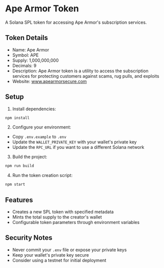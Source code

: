# Ape Armor Token

A Solana SPL token for accessing Ape Armor's subscription services.

## Token Details

- Name: Ape Armor
- Symbol: APE
- Supply: 1,000,000,000
- Decimals: 9
- Description: Ape Armor token is a utility to access the subscription services for protecting customers against scams, rug pulls, and exploits
- Website: www.apearmorsecure.com

## Setup

1. Install dependencies:

```bash
npm install
```

2. Configure your environment:

- Copy `.env.example` to `.env`
- Update the `WALLET_PRIVATE_KEY` with your wallet's private key
- Update the `RPC_URL` if you want to use a different Solana network

3. Build the project:

```bash
npm run build
```

4. Run the token creation script:

```bash
npm start
```

## Features

- Creates a new SPL token with specified metadata
- Mints the total supply to the creator's wallet
- Configurable token parameters through environment variables

## Security Notes

- Never commit your `.env` file or expose your private keys
- Keep your wallet's private key secure
- Consider using a testnet for initial deployment
